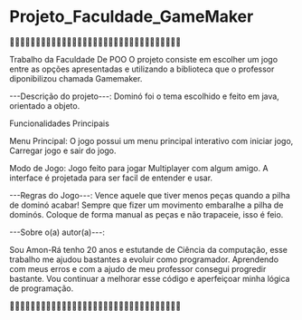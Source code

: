 ﻿# Projeto_Faculdade_GameMaker
 
🎲🎲🎲🎲🎲🎲🎲🎲🎲🎲🎲🎲🎲🎲🎲🎲🎲🎲🎲🎲🎲🎲🎲🎲🎲🎲🎲🎲🎲🎲🎲🎲🎲

Trabalho da Faculdade De POO
O projeto consiste em escolher um jogo entre as opções apresentadas e utilizando a biblioteca que o professor diponibilizou chamada Gamemaker.


---Descrição do projeto---: 
Dominó foi o tema escolhido e feito em java, orientado a objeto.

Funcionalidades Principais

Menu Principal:
O jogo possui um menu principal interativo com iniciar jogo, Carregar jogo e sair do jogo.

Modo de Jogo:
Jogo feito para jogar Multiplayer com algum amigo.
A interface é projetada para ser facil de entender e usar.

---Regras do Jogo---:
Vence aquele que tiver menos peças quando a pilha de dominó acabar!
Sempre que fizer um movimento embaralhe a pilha de dominós.
Coloque de forma manual as peças e não trapaceie, isso é feio.

---Sobre o(a) autor(a)---:

Sou Amon-Rá tenho 20 anos e estutande de Ciência da computação, esse trabalho me ajudou bastantes a evoluir como programador.
Aprendendo com meus erros e com a ajudo de meu professor consegui progredir bastante.
Vou continuar a melhorar esse código e aperfeiçoar minha lógica de programação.

🎲🎲🎲🎲🎲🎲🎲🎲🎲🎲🎲🎲🎲🎲🎲🎲🎲🎲🎲🎲🎲🎲🎲🎲🎲🎲🎲🎲🎲🎲🎲🎲🎲





